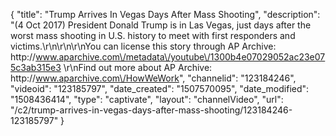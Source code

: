 {
    "title": "Trump Arrives In Vegas Days After Mass Shooting",
    "description": "(4 Oct 2017) President Donald Trump is in Las Vegas, just days after the worst mass shooting in U.S. history to meet with first responders and victims.\r\n\r\n\r\nYou can license this story through AP Archive: http:\/\/www.aparchive.com\/metadata\/youtube\/1300b4e07029052ac23e075c3ab315e3 \r\nFind out more about AP Archive: http:\/\/www.aparchive.com\/HowWeWork",
    "channelid": "123184246",
    "videoid": "123185797",
    "date_created": "1507570095",
    "date_modified": "1508436414",
    "type": "captivate",
    "layout": "channelVideo",
    "url": "\/c2\/trump-arrives-in-vegas-days-after-mass-shooting\/123184246-123185797"
}